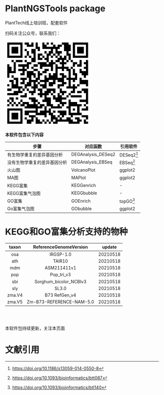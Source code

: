 # PlantNGSTools package
PlantTech线上培训班，配套软件

扫码关注公众号，联系我们：<br>

![qrcode.png](./qrcode.png)


**本软件包含以下内容**


|步骤|对应函数|引用软件|
|-|-|-|
|有生物学重复的差异基因分析|DEGAnalysis_DESeq2|DESeq2[^DESeq2]|
|没有生物学重复的差异基因分析|DEGAnalysis_EBSeq|EBSeq[^EBSeq]|
|火山图|VolcanoPlot|ggplot2|
|MA图|MAPlot|ggplot2|
|KEGG富集|KEGGenrich|-|
|KEGG富集气泡图|KEGGbubble|-|
|GO富集|GOEnrich|topGO[^topGO]|
|Go富集气泡图|GObubble|ggplot2|

# KEGG和GO富集分析支持的物种

|  taxon |  ReferenceGenomeVersion |  update|
|:-:|:-:|:-:|
|   osa    |             IRGSP-1.0 | 20210518|
|    ath   |                 TAIR10  |20210518|
|    mdm   |            ASM211411v1 | 20210518|
|    pop  |              Pop_tri_v3 | 20210518|
|    sbi  |  Sorghum_bicolor_NCBIv3 | 20210518|
|    sly  |                   SL3.0  |20210518|
| zma.V4  |           B73 RefGen_v4  |20210518|
| zma.V5 | Zm-B73-REFERENCE-NAM-5.0 | 20210518|


<br>
<br>

本软件包持续更新，关注本页面





# 文献引用

[^DESeq2]: https://doi.org/10.1186/s13059-014-0550-8
[^EBSeq]: https://doi.org/10.1093/bioinformatics/btt087
[^topGO]: https://doi.org/10.1093/bioinformatics/btl140